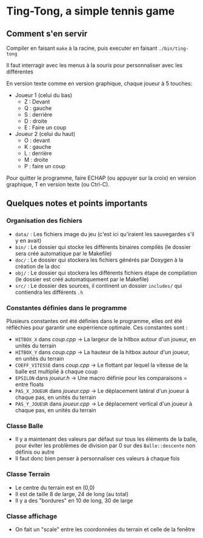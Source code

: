 # Ting-Tong, a simple tennis game

## Comment s'en servir

Compiler en faisant `make` à la racine, puis executer en faisant `./bin/ting-tong`

Il faut interragir avec les menus à la souris pour personnaliser avec les différentes 

En version texte comme en version graphique, chaque joueur à 5 touches:
 - Joueur 1 (celui du bas)
    - Z : Devant
    - Q : gauche
    - S : derrière
    - D : droite
    - E : Faire un coup
 - Joueur 2 (celui du haut)
    - O : devant
    - K : gauche
    - L : derrière
    - M : droite
    - P : faire un coup

Pour quitter le programme, faire ECHAP (ou appuyer sur la croix) en version graphique, T en version texte (ou Ctrl-C).

## Quelques notes et points importants

### Organisation des fichiers
- `data/` : Les fichiers image du jeu (c'est ici qu'iraient les sauvegardes s'il y en avait)
- `bin/` : Le dossier qui stocke les différents binaires compilés (le dossier sera créé automatique par le Makefile)
- `doc/` : Le dossier qui stockera les fichiers générés par Doxygen à la création de la doc
- `obj/` : Le dossier qui stockera les différents fichiers étape de compilation (le dossier est créé automatiquement par le Makefile)
- `src/` : Le dossier des sources, il continent un dossier `includes/` qui contiendra les différents `.h`

### Constantes définies dans le programme

Plusieurs constantes ont été définies dans le programme, elles ont été réfléchies pour garantir une expérrience optimale.
Ces constantes sont :
 - `HITBOX_X` dans *coup.cpp* -> La largeur de la hitbox autour d'un joueur, en unités du terrain
 - `HITBOX_Y` dans *coup.cpp* -> La hauteur de la hitbox autour d'un joueur, en unités du terrain
 - `COEFF_VITESSE` dans *coup.cpp* -> Le flottant par lequel la vitesse de la balle est multiplié à chaque coup
 - `EPSILON` dans *joueur.h* -> Une macro définie pour les comparaisons = entre floats
 - `PAS_X_JOUEUR` dans *joueur.cpp* -> Le déplacement latéral d'un joueur à chaque pas, en unités du terrain
 - `PAS_Y_JOUEUR` dans *joueur.cpp* -> Le déplacement vertical d'un joueur à chaque pas, en unités du terrain

### Classe Balle
- Il y a maintenant des valeurs par défaut sur tous les éléments de la balle, pour éviter les problèmes de division par 0 sur des `Balle::descente` non définis ou autre
- Il faut donc bien penser à personnaliser ces valeurs à chaque fois

### Classe Terrain
- Le centre du terrain est en (0,0)
- Il est de taille 8 de large, 24 de long (au total)
- Il y a des "bordures" en 10 de long, 30 de large

### Classe affichage
- On fait un "scale" entre les coordonnées du terrain et celle de la fenêtre